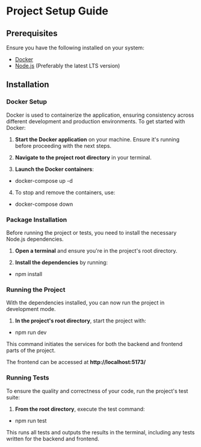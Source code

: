 # Project Setup Guide

## Prerequisites

Ensure you have the following installed on your system:

- [Docker](https://www.docker.com/get-started)
- [Node.js](https://nodejs.org/en/) (Preferably the latest LTS version)

## Installation

### Docker Setup

Docker is used to containerize the application, ensuring consistency across different development and production environments. To get started with Docker:

1. **Start the Docker application** on your machine. Ensure it's running before proceeding with the next steps.

2. **Navigate to the project root directory** in your terminal.

3. **Launch the Docker containers**:

- docker-compose up -d

4. To stop and remove the containers, use:

- docker-compose down

### Package Installation

Before running the project or tests, you need to install the necessary Node.js dependencies.

1. **Open a terminal** and ensure you're in the project's root directory.

2. **Install the dependencies** by running:

- npm install

### Running the Project

With the dependencies installed, you can now run the project in development mode.

1. **In the project's root directory**, start the project with:

- npm run dev

This command initiates the services for both the backend and frontend parts of the project.

The frontend can be accessed at **http://localhost:5173/**

### Running Tests

To ensure the quality and correctness of your code, run the project's test suite:

1. **From the root directory**, execute the test command:

- npm run test

This runs all tests and outputs the results in the terminal, including any tests written for the backend and frontend.
